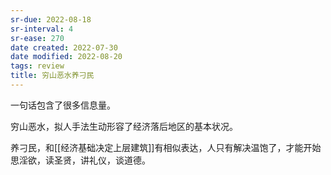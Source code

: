```yaml
---
sr-due: 2022-08-18
sr-interval: 4
sr-ease: 270
date created: 2022-07-30
date modified: 2022-08-20
tags: review
title: 穷山恶水养刁民
---
```


一句话包含了很多信息量。

穷山恶水，拟人手法生动形容了经济落后地区的基本状况。

养刁民，和[[经济基础决定上层建筑]]有相似表达，人只有解决温饱了，才能开始思淫欲，读圣贤，讲礼仪，谈道德。
